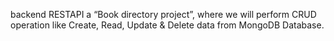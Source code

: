 backend RESTAPI a “Book directory project”, where we will perform CRUD operation like Create, Read, Update & Delete data from MongoDB Database.
